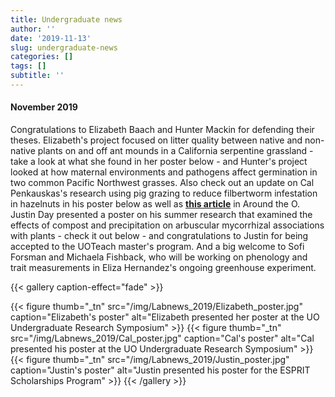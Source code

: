 ```yaml
---
title: Undergraduate news
author: ''
date: '2019-11-13'
slug: undergraduate-news
categories: []
tags: []
subtitle: ''
---
```

#### November 2019

Congratulations to Elizabeth Baach and Hunter Mackin for defending their theses. Elizabeth's project focused on litter quality between native and non-native plants on and off ant mounds in a California serpentine grassland - take a look at what she found in her poster below - and Hunter's project looked at how maternal environments and pathogens affect germination in two common Pacific Northwest grasses. Also check out an update on Cal Penkauskas's research using pig grazing to reduce filbertworm infestation in hazelnuts in his poster below as well as [**this article**](https://around.uoregon.edu/content/biology-major-recruits-hogs-help-hazelnuts) in Around the O. Justin Day presented a poster on his summer research that examined the effects of compost and precipitation on arbuscular mycorrhizal associations with plants - check it out below - and congratulations to Justin for being accepted to the UOTeach master's program. And a big welcome to Sofi Forsman and Michaela Fishback, who will be working on phenology and trait measurements in Eliza Hernandez's ongoing greenhouse experiment.  

{{< gallery caption-effect="fade" >}}

  {{< figure thumb="_tn" src="/img/Labnews_2019/Elizabeth_poster.jpg" caption="Elizabeth's poster" alt="Elizabeth presented her poster at the UO Undergraduate Research Symposium" >}}
  {{< figure thumb="_tn" src="/img/Labnews_2019/Cal_poster.jpg" caption="Cal's poster" alt="Cal presented his poster at the UO Undergraduate Research Symposium" >}}
    {{< figure thumb="_tn" src="/img/Labnews_2019/Justin_poster.jpg" caption="Justin's poster" alt="Justin presented his poster for the ESPRIT Scholarships Program" >}}
{{< /gallery >}}

<!--more-->

